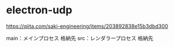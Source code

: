 # electron-udp

https://qiita.com/saki-engineering/items/203892838e15b3dbd300

main：メインプロセス 格納先
src：レンダラープロセス 格納先
